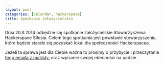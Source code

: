 ```yaml
---
layout: post
categories: [calendar, hackerspace]
title: Spotkanie założycielskie
---
```


Dnia 20.II.2014 odbędzie się spotkanie założycielskie Stowarzyszenia Hackerspace Silesia. Celem tego spotkania jest powstanie stowarzyszenia, które będzie starało się pozyskać lokal dla społeczności Hackerspacea.

Jeżeli ta sprawa jest dla Ciebie ważna to prosimy o przybycie i przeczytanie <a href="https://lists.hackerspace.pl/pipermail/silesia/2014-February/000202.html">tego emaila z mailisty.</a> oraz wpisanie swojej obecności na padzie.

